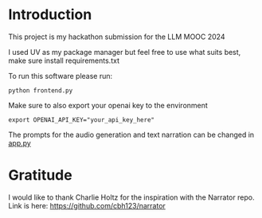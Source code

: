 # Introduction

This project is my hackathon submission for the LLM MOOC 2024

I used UV as my package manager but feel free to use what suits best, make sure install requirements.txt

To run this software please run:

```
python frontend.py
```

Make sure to also export your openai key to the environment

```
export OPENAI_API_KEY="your_api_key_here"
```

The prompts for the audio generation and text narration can be changed in [app.py](https://github.com/paddelcourt/llm_sport_commentator/blob/main/app.py)

# Gratitude

I would like to thank Charlie Holtz for the inspiration with the Narrator repo. Link is here: https://github.com/cbh123/narrator
